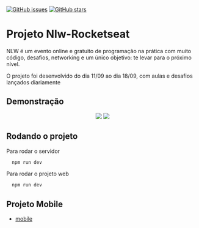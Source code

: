 <a href="https://github.com/Yuriferr/Rocketseat-Nlw/issues"><img alt="GitHub issues" src="https://img.shields.io/github/issues/Yuriferr/Rocketseat-Nlw"></a>
<a href="https://github.com/Yuriferr/Rocketseat-Nlw/stargazers"><img alt="GitHub stars" src="https://img.shields.io/github/stars/Yuriferr/Rocketseat-Nlw"></a>

# Projeto Nlw-Rocketseat

NLW é um evento online e gratuito de programação na prática com muito código, desafios, networking e um único objetivo: te levar para o próximo nível.

O projeto foi desenvolvido do dia 11/09 ao dia 18/09, com aulas e desafios lançados diariamente

## Demonstração

<div align="center">
  <img src="https://live.staticflickr.com/65535/52370119754_ddfb710cc4_z.jpg"/> 
  <img src="https://live.staticflickr.com/65535/52368869417_8e0070b190_z.jpg"/> 
</div>


## Rodando o projeto

Para rodar o servidor

```bash
  npm run dev
```

Para rodar o projeto web

```bash
  npm run dev
```


## Projeto Mobile

 - [mobile](https://github.com/Yuriferr/Rocketseat-Nlw-mobile)

